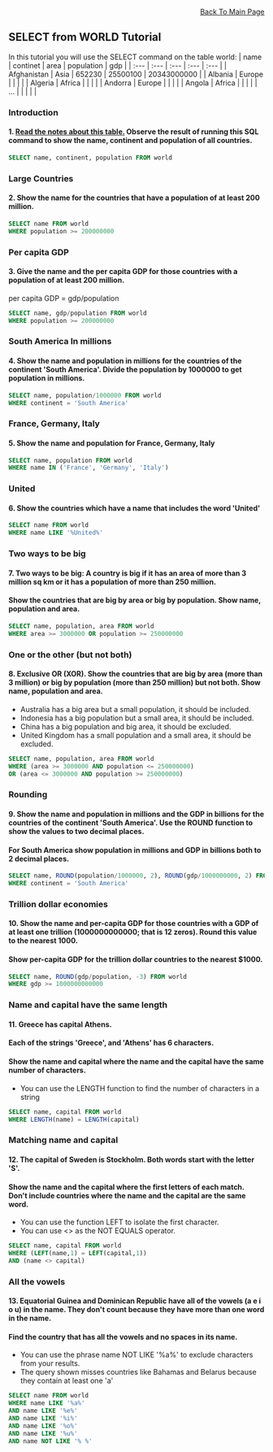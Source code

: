<p align="right"><a href="https://github.com/ojudz08/sqlzoo-answers/tree/main">Back To Main Page</a></p>

## SELECT from WORLD Tutorial
In this tutorial you will use the SELECT command on the table world:
| name | continet | area | population | gdp |
| :--- | :--- | :--- | :--- | :--- |
| Afghanistan | Asia | 652230 | 25500100 | 20343000000 |
| Albania | Europe |  |  |  |
| Algeria | Africa |  |  |  |
| Andorra | Europe |  |  |  |
| Angola | Africa |  |  |  |
| ... |  |  |  |  |

### Introduction
#### 1. [Read the notes about this table.](https://sqlzoo.net/wiki/Read_the_notes_about_this_table.) Observe the result of running this SQL command to show the name, continent and population of all countries.
```SQL
SELECT name, continent, population FROM world
```


### Large Countries
#### 2. Show the name for the countries that have a population of at least 200 million.
```SQL
SELECT name FROM world
WHERE population >= 200000000
```


### Per capita GDP
#### 3. Give the name and the per capita GDP for those countries with a population of at least 200 million.
per capita GDP = gdp/population
```SQL
SELECT name, gdp/population FROM world
WHERE population >= 200000000
```


### South America In millions
#### 4. Show the name and population in millions for the countries of the continent 'South America'. Divide the population by 1000000 to get population in millions.
```SQL
SELECT name, population/1000000 FROM world
WHERE continent = 'South America'
```


### France, Germany, Italy
#### 5. Show the name and population for France, Germany, Italy
```SQL
SELECT name, population FROM world
WHERE name IN ('France', 'Germany', 'Italy')
```


### United
#### 6. Show the countries which have a name that includes the word 'United'
```SQL
SELECT name FROM world
WHERE name LIKE '%United%'
```


### Two ways to be big
#### 7. Two ways to be big: A country is big if it has an area of more than 3 million sq km or it has a population of more than 250 million. 
#### Show the countries that are big by area or big by population. Show name, population and area.
```SQL
SELECT name, population, area FROM world
WHERE area >= 3000000 OR population >= 250000000
```



### One or the other (but not both)
#### 8. Exclusive OR (XOR). Show the countries that are big by area (more than 3 million) or big by population (more than 250 million) but not both. Show name, population and area.
- Australia has a big area but a small population, it should be included.
- Indonesia has a big population but a small area, it should be included.
- China has a big population and big area, it should be excluded.
- United Kingdom has a small population and a small area, it should be excluded. 
```SQL
SELECT name, population, area FROM world
WHERE (area >= 3000000 AND population <= 250000000)
OR (area <= 3000000 AND population >= 250000000)
```



### Rounding
#### 9. Show the name and population in millions and the GDP in billions for the countries of the continent 'South America'. Use the ROUND function to show the values to two decimal places.
#### For South America show population in millions and GDP in billions both to 2 decimal places.
```SQL
SELECT name, ROUND(population/1000000, 2), ROUND(gdp/1000000000, 2) FROM world
WHERE continent = 'South America'
```



### Trillion dollar economies
#### 10. Show the name and per-capita GDP for those countries with a GDP of at least one trillion (1000000000000; that is 12 zeros). Round this value to the nearest 1000.
#### Show per-capita GDP for the trillion dollar countries to the nearest $1000.
```SQL
SELECT name, ROUND(gdp/population, -3) FROM world
WHERE gdp >= 1000000000000
```


### Name and capital have the same length
#### 11. Greece has capital Athens.
#### Each of the strings 'Greece', and 'Athens' has 6 characters.
#### Show the name and capital where the name and the capital have the same number of characters.
- You can use the LENGTH function to find the number of characters in a string
```SQL
SELECT name, capital FROM world
WHERE LENGTH(name) = LENGTH(capital)
```


### Matching name and capital
#### 12. The capital of Sweden is Stockholm. Both words start with the letter 'S'.
#### Show the name and the capital where the first letters of each match. Don't include countries where the name and the capital are the same word.
- You can use the function LEFT to isolate the first character.
- You can use <> as the NOT EQUALS operator.
```SQL
SELECT name, capital FROM world
WHERE (LEFT(name,1) = LEFT(capital,1))
AND (name <> capital)
```


### All the vowels
#### 13. Equatorial Guinea and Dominican Republic have all of the vowels (a e i o u) in the name. They don't count because they have more than one word in the name.
#### Find the country that has all the vowels and no spaces in its name.
- You can use the phrase name NOT LIKE '%a%' to exclude characters from your results.
- The query shown misses countries like Bahamas and Belarus because they contain at least one 'a'
```SQL
SELECT name FROM world 
WHERE name LIKE '%a%'
AND name LIKE '%e%'
AND name LIKE '%i%'
AND name LIKE '%o%'
AND name LIKE '%u%'
AND name NOT LIKE '% %'
```
